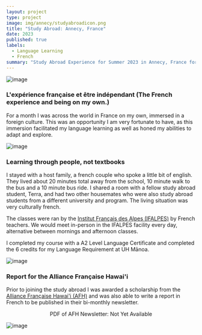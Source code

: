 ```yaml
---
layout: project
type: project
image: img/annecy/studyabroadicon.png
title: "Study Abroad: Annecy, France"
date: 2023
published: true
labels:
  - Language Learning
  - French
summary: "Study Abroad Experience for Summer 2023 in Annecy, France for 6 credits of language credit."
---
```


<div width = "660px" >
  
<img alt="image" src="https://github.com/mvchaella/mvchaella.github.io/assets/131205465/ec5894d5-bf74-4ac7-ac30-0d44c4c5b133">

### L'expérience française et être indépendant (The French experience and being on my own.)

For a month I was across the world in France on my own, immersed in a foreign culture. This was an opportunity I am very fortunate to have, as this immersion facilitated my language learning as well as honed my abilities to adapt and explore.

<img alt="image" src="https://github.com/mvchaella/mvchaella.github.io/assets/131205465/fa04869d-93f5-4347-a583-cb4ef57eaf1f">

### Learning through people, not textbooks

I stayed with a host family, a french couple who spoke a little bit of english. They lived about 20 minutes total away from the school, 10 minute walk to the bus and a 10 minute bus ride. I shared a room with a fellow study abroad student, Terra, and had two other housemates who were also study abroad students from a different university and program. The living situation was very culturally french.




The classes were ran by the [Institut Français des Alpes (IFALPES)](https://ifalpes.com/) by French teachers. We would meet in-person in the IFALPES facility every day, alternative between mornings and afternoon classes.

I completed my course with a A2 Level Language Certificate and completed the 6 credits for my Language Requirement at UH Mānoa.

<img alt="image" src="https://github.com/mvchaella/mvchaella.github.io/assets/131205465/8caf90b0-f8bf-4554-ad85-16efed643180">

### Report for the Alliance Française Hawai'i 

Prior to joining the study abroad I was awarded a scholarship from the [Alliance Française Hawai'i (AFH)](https://afhawaii.org/) and was also able to write a report in French to be published in their bi-monthly newsletter.

<p align=center> PDF of AFH Newsletter: Not Yet Available </p>

<img alt="image" src="https://github.com/mvchaella/mvchaella.github.io/assets/131205465/1eb2143b-a8bb-4506-a6e0-da7da477b9fd">

</div>
